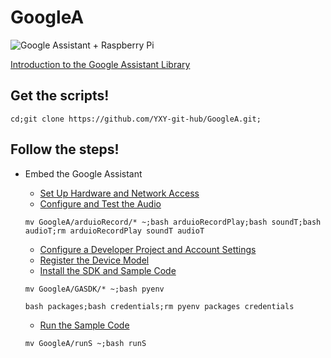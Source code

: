 # GoogleA

![Google Assistant + Raspberry Pi](https://cdn.instructables.com/FJ5/M95M/JD0KD411/FJ5M95MJD0KD411.LARGE.jpg)

[Introduction to the Google Assistant Library](https://developers.google.com/assistant/sdk/guides/library/python/)
## Get the scripts!
```
cd;git clone https://github.com/YXY-git-hub/GoogleA.git;
```
## Follow the steps!
* Embed the Google Assistant
  * [Set Up Hardware and Network Access](https://developers.google.com/assistant/sdk/guides/library/python/embed/setup?hardware=rpi)
  * [Configure and Test the Audio](https://developers.google.com/assistant/sdk/guides/library/python/embed/audio)
   ```
   mv GoogleA/arduioRecord/* ~;bash arduioRecordPlay;bash soundT;bash audioT;rm arduioRecordPlay soundT audioT
   ```

  * [Configure a Developer Project and Account Settings](https://developers.google.com/assistant/sdk/guides/library/python/embed/config-dev-project-and-account)
  * [Register the Device Model](https://developers.google.com/assistant/sdk/guides/library/python/embed/register-device)
  * [Install the SDK and Sample Code](https://developers.google.com/assistant/sdk/guides/library/python/embed/install-sample)
  ```
  mv GoogleA/GASDK/* ~;bash pyenv
  ```
  ```
  bash packages;bash credentials;rm pyenv packages credentials
  ```

  * [Run the Sample Code](https://developers.google.com/assistant/sdk/guides/library/python/embed/run-sample)
  ```
  mv GoogleA/runS ~;bash runS
  ```
